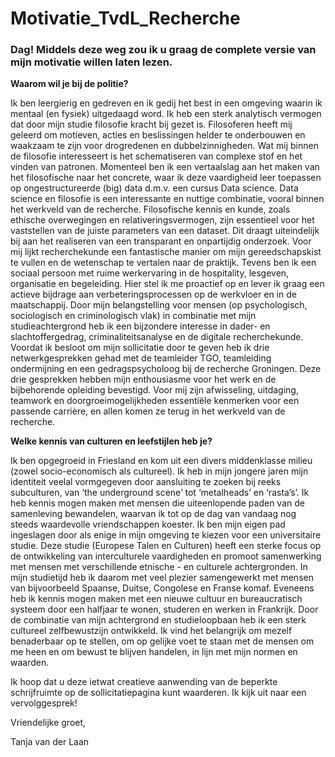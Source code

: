 # Motivatie_TvdL_Recherche
### Dag! Middels deze weg zou ik u graag de complete versie van mijn motivatie willen laten lezen.

**Waarom wil je bij de politie?**

Ik ben leergierig en gedreven en ik gedij het best in een omgeving waarin ik mentaal (en fysiek) uitgedaagd word. Ik heb een sterk analytisch vermogen dat door mijn studie filosofie kracht bij gezet is. Filosoferen heeft mij geleerd om motieven, acties en beslissingen helder te onderbouwen en waakzaam te zijn voor drogredenen en dubbelzinnigheden. Wat mij binnen de filosofie interesseert is het schematiseren van complexe stof en het vinden van patronen. Momenteel ben ik een vertaalslag aan het maken van het filosofische naar het concrete, waar ik deze vaardigheid leer toepassen op ongestructureerde (big) data d.m.v. een cursus Data science. Data science en filosofie is een interessante en nuttige combinatie, vooral binnen het werkveld van de recherche. Filosofische kennis en kunde, zoals ethische overwegingen en relativeringsvermogen, zijn essentieel voor het vaststellen van de juiste parameters van een dataset. Dit draagt uiteindelijk bij aan het realiseren van een transparant en onpartijdig onderzoek. Voor mij lijkt recherchekunde een fantastische manier om mijn gereedschapskist te vullen en de wetenschap te vertalen naar de praktijk.
Tevens ben ik een sociaal persoon met ruime werkervaring in de hospitality, lesgeven, organisatie en begeleiding. Hier stel ik me proactief op en lever ik graag een actieve bijdrage aan verbeteringsprocessen op de werkvloer en in de maatschappij. Door mijn belangstelling voor mensen (op psychologisch, sociologisch en criminologisch vlak) in combinatie met mijn studieachtergrond heb ik een bijzondere interesse in dader- en slachtoffergedrag, criminaliteitsanalyse en de digitale recherchekunde. 
Voordat ik besloot om mijn sollicitatie door te geven heb ik drie netwerkgesprekken gehad met de teamleider TGO, teamleiding ondermijning en een gedragspsycholoog bij de recherche Groningen. Deze drie gesprekken hebben mijn enthousiasme voor het werk en de bijbehorende opleiding bevestigd. Voor mij zijn afwisseling, uitdaging, teamwork en doorgroeimogelijkheden essentiële kenmerken voor een passende carrière, en allen komen ze terug in het werkveld van de recherche.


**Welke kennis van culturen en leefstijlen heb je?**

Ik ben opgegroeid in Friesland en kom uit een divers middenklasse milieu (zowel socio-economisch als cultureel). Ik heb in mijn jongere jaren mijn identiteit veelal vormgegeven door aansluiting te zoeken bij reeks subculturen, van ‘the underground scene’ tot ‘metalheads’ en ‘rasta’s’. Ik heb kennis mogen maken met mensen die uiteenlopende paden van de samenleving bewandelen, waarvan ik tot op de dag van vandaag nog steeds waardevolle vriendschappen koester. Ik ben mijn eigen pad ingeslagen door als enige in mijn omgeving te kiezen voor een universitaire studie. Deze studie (Europese Talen en Culturen) heeft een sterke focus op de ontwikkeling van interculturele vaardigheden en promoot samenwerking met mensen met verschillende etnische - en culturele achtergronden. In mijn studietijd heb ik daarom met veel plezier samengewerkt met mensen van bijvoorbeeld Spaanse, Duitse, Congolese en Franse komaf. 
Eveneens heb ik kennis mogen maken met een nieuwe cultuur en bureaucratisch systeem door een halfjaar te wonen, studeren en werken in Frankrijk. Door de combinatie van mijn achtergrond en studieloopbaan heb ik een sterk cultureel zelfbewustzijn ontwikkeld. Ik vind het belangrijk om mezelf benaderbaar op te stellen, om op gelijke voet te staan met de mensen om me heen en om bewust te blijven handelen, in lijn met mijn normen en waarden. 

Ik hoop dat u deze ietwat creatieve aanwending van de beperkte schrijfruimte op de sollicitatiepagina kunt waarderen. Ik kijk uit naar een vervolggesprek!

Vriendelijke groet,

Tanja van der Laan

